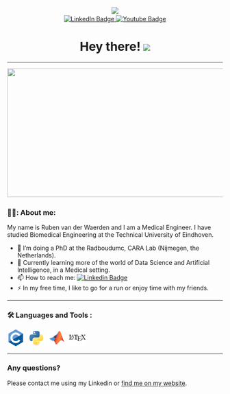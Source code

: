 <div id="header" align="center">
    <img src="https://media.giphy.com/media/jdPMeyv9rn0hZHh8n9/giphy.gif" width="100">
</div>


<div id="badges" align="center">
  <a href="https://www.linkedin.com/in/rubenwaerden/">
    <img src="https://img.shields.io/badge/LinkedIn-blue?style=for-the-badge&logo=linkedin&logoColor=white" alt="LinkedIn Badge"/>
  </a>
  <a href="https://www.youtube.com/channel/UCZFS0Omg493LI2Gqy__sXfQ">
    <img src="https://img.shields.io/badge/YouTube-red?style=for-the-badge&logo=youtube&logoColor=white" alt="Youtube Badge"/>
  </a>
</div>

<h1 align="center">
  Hey there!
  <img src="https://media.giphy.com/media/hvRJCLFzcasrR4ia7z/giphy.gif" width="30px"/>
</h1>

---

<div align="center">
  <img src="https://media.giphy.com/media/dWesBcTLavkZuG35MI/giphy.gif" width="600" height="300"/>
</div>

### 👨‍💻: About me:

My name is Ruben van der Waerden and I am a Medical Engineer. I have studied Biomedical Engineering at the Technical University of Eindhoven.


- 🔭 I’m doing a PhD at the Radboudumc, CARA Lab (Nijmegen, the Netherlands).
- 🌱 Currently learning more of the world of Data Science and Artificial Intelligence, in a Medical setting.
- 📫 How to reach me: [![Linkedin Badge](https://img.shields.io/badge/-Linkedin-blue?style=flat&logo=Linkedin&logoColor=white)](https://www.linkedin.com/in/rubenwaerden/)
- ⚡ In my free time, I like to go for a run or enjoy time with my friends.

--- 


### :hammer_and_wrench: Languages and Tools :

<div>
  <img src="https://github.com/devicons/devicon/blob/master/icons/c/c-original.svg" title="C" alt="C" width="40" height="40"/>&nbsp;
  <img src="https://github.com/devicons/devicon/blob/master/icons/python/python-original.svg" title="Python" alt="Python" width="40" height="40"/>&nbsp;
  <img src="https://github.com/devicons/devicon/blob/master/icons/matlab/matlab-original.svg" title="Matlab" alt="Matlab" width="40" height="40"/>&nbsp;
  <img src= "https://github.com/devicons/devicon/blob/master/icons/latex/latex-original.svg" title="Latex" alt="Latex" width="40" height="40"/>&nbsp;
</div>

---

<!-- 
### :fire: My Stats :
#[![GitHub Streak](http://github-readme-streak-stats.herokuapp.com?user=Rubenvdwaerden1997&theme=dark&background=000000)](https://git.io/streak-stats)
 -->

### Any questions?

Please contact me using my Linkedin or [find me on my website](https://rubenvdwaerden.com).

